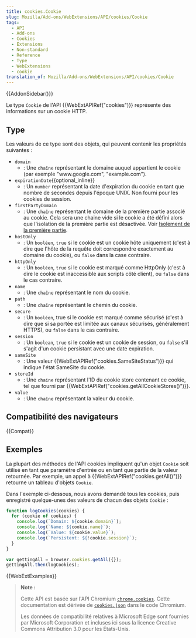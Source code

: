 ```yaml
---
title: cookies.Cookie
slug: Mozilla/Add-ons/WebExtensions/API/cookies/Cookie
tags:
  - API
  - Add-ons
  - Cookies
  - Extensions
  - Non-standard
  - Reference
  - Type
  - WebExtensions
  - cookie
translation_of: Mozilla/Add-ons/WebExtensions/API/cookies/Cookie
---
```


{{AddonSidebar()}}

Le type `Cookie` de l'API {{WebExtAPIRef("cookies")}} représente des informations sur un cookie HTTP.

## Type

Les valeurs de ce type sont des objets, qui peuvent contenir les propriétés suivantes :

- `domain`
  - : Une `chaîne` représentant le domaine auquel appartient le cookie (par exemple "www\.google.com", "example.com").
- `expirationDate`{{optional_inline}}
  - : Un `number` représentant la date d'expiration du cookie en tant que nombre de secondes depuis l'époque UNIX. Non fourni pour les cookies de session.
- `firstPartyDomain`
  - : Une `chaîne` représentant le domaine de la première partie associé au cookie. Cela sera une chaine vide si le cookie a été défini alors que l'isolation de la première partie est désactivée. Voir [Isolement de la première partie](/fr/Add-ons/WebExtensions/API/cookies#Isolement_de_la_première_partie).
- `hostOnly`
  - : Un `booléen`, `true` si le cookie est un cookie hôte uniquement (c'est à dire que l'hôte de la requête doit correspondre exactement au domaine du cookie), ou `false` dans la case contraire.
- `httpOnly`
  - : Un `booléen`, `true` si le cookie est marqué comme HttpOnly (c'est à dire le cookie est inaccessible aux scripts côté client), ou `false` dans le cas contraire.
- `name`
  - : Une `chaîne` représentant le nom du cookie.
- `path`
  - : Une `chaîne` représentant le chemin du cookie.
- `secure`
  - : Un `booléen`, true si le cookie est marqué comme sécurisé (c'est à dire que si sa portée est limitée aux canaux sécurisés, généralement HTTPS), ou `false` dans le cas contraire.
- `session`
  - : Un `boolean`, `true` si le cookie est un cookie de session, ou `false` s'il s'agit d'un cookie persistant avec une date expiration.
- `sameSite`
  - : Une valeur {{WebExtAPIRef("cookies.SameSiteStatus")}} qui indique l'état SameSite du cookie.
- `storeId`
  - : Une `chaine` représentant l'ID du cookie store contenant ce cookie, tel que fourni par {{WebExtAPIRef("cookies.getAllCookieStores()")}}.
- `value`
  - : Une `chaîne` représentant la valeur du cookie.

## Compatibilité des navigateurs

{{Compat}}

## Exemples

La plupart des méthodes de l'API cookies impliquent qu'un objet `Cookie` soit utilisé en tant que paramètre d'entrée ou en tant que partie de la valeur retournée. Par exemple, un appel à {{WebExtAPIRef("cookies.getAll()")}} retourne un tableau d'objets `Cookie`.

Dans l'exemple ci-dessous, nous avons demandé tous les cookies, puis enregistré quelque-unes des valeurs de chacun des objets `Cookie` :

```js
function logCookies(cookies) {
  for (cookie of cookies) {
    console.log(`Domain: ${cookie.domain}`);
    console.log(`Name: ${cookie.name}`);
    console.log(`Value: ${cookie.value}`);
    console.log(`Persistent: ${!cookie.session}`);
  }
}

var gettingAll = browser.cookies.getAll({});
gettingAll.then(logCookies);
```

{{WebExtExamples}}

> **Note :**
>
> Cette API est basée sur l'API Chromium [`chrome.cookies`](https://developer.chrome.com/extensions/cookies). Cette documentation est dérivée de [`cookies.json`](https://chromium.googlesource.com/chromium/src/+/master/chrome/common/extensions/api/cookies.json) dans le code Chromium.
>
> Les données de compatibilité relatives à Microsoft Edge sont fournies par Microsoft Corporation et incluses ici sous la licence Creative Commons Attribution 3.0 pour les États-Unis.

<!--
// Copyright 2015 The Chromium Authors. All rights reserved.
//
// Redistribution and use in source and binary forms, with or without
// modification, are permitted provided that the following conditions are
// met:
//
//    * Redistributions of source code must retain the above copyright
// notice, this list of conditions and the following disclaimer.
//    * Redistributions in binary form must reproduce the above
// copyright notice, this list of conditions and the following disclaimer
// in the documentation and/or other materials provided with the
// distribution.
//    * Neither the name of Google Inc. nor the names of its
// contributors may be used to endorse or promote products derived from
// this software without specific prior written permission.
//
// THIS SOFTWARE IS PROVIDED BY THE COPYRIGHT HOLDERS AND CONTRIBUTORS
// "AS IS" AND ANY EXPRESS OR IMPLIED WARRANTIES, INCLUDING, BUT NOT
// LIMITED TO, THE IMPLIED WARRANTIES OF MERCHANTABILITY AND FITNESS FOR
// A PARTICULAR PURPOSE ARE DISCLAIMED. IN NO EVENT SHALL THE COPYRIGHT
// OWNER OR CONTRIBUTORS BE LIABLE FOR ANY DIRECT, INDIRECT, INCIDENTAL,
// SPECIAL, EXEMPLARY, OR CONSEQUENTIAL DAMAGES (INCLUDING, BUT NOT
// LIMITED TO, PROCUREMENT OF SUBSTITUTE GOODS OR SERVICES; LOSS OF USE,
// DATA, OR PROFITS; OR BUSINESS INTERRUPTION) HOWEVER CAUSED AND ON ANY
// THEORY OF LIABILITY, WHETHER IN CONTRACT, STRICT LIABILITY, OR TORT
// (INCLUDING NEGLIGENCE OR OTHERWISE) ARISING IN ANY WAY OUT OF THE USE
// OF THIS SOFTWARE, EVEN IF ADVISED OF THE POSSIBILITY OF SUCH DAMAGE.
-->
